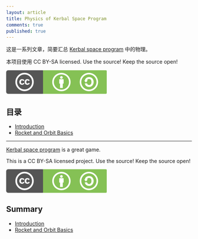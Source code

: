 ```yaml
---
layout: article
title: Physics of Kerbal Space Program
comments: true
published: true
---
```



这是一系列文章，简要汇总 [Kerbal space program](https://kerbalspaceprogram.com/) 中的物理。

本项目使用 CC BY-SA licensed. Use the source! Keep the source open!

![CC BY-SA](assets/cc_bysa.flat.guokr.png)


## 目录

* [Introduction](index.html)
* [Rocket and Orbit Basics](rocket_orbit_basics.html)


-----


[Kerbal space program](https://kerbalspaceprogram.com/) is a great game.

This is a CC BY-SA licensed project. Use the source! Keep the source open!

![CC BY-SA](assets/cc_bysa.flat.guokr.png)




## Summary

* [Introduction](index.html)
* [Rocket and Orbit Basics](rocket_orbit_basics_en.html)